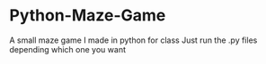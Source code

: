 # Python-Maze-Game
A small maze game I made in python for class
Just run the .py files depending which one you want
